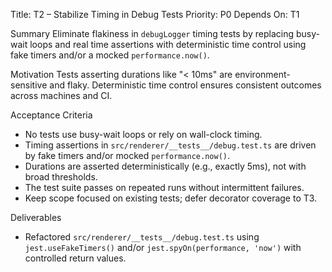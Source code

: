 Title: T2 – Stabilize Timing in Debug Tests
Priority: P0
Depends On: T1

Summary
Eliminate flakiness in `debugLogger` timing tests by replacing busy-wait loops and real time assertions with deterministic time control using fake timers and/or a mocked `performance.now()`.

Motivation
Tests asserting durations like "< 10ms" are environment-sensitive and flaky. Deterministic time control ensures consistent outcomes across machines and CI.

Acceptance Criteria
- No tests use busy-wait loops or rely on wall-clock timing.
- Timing assertions in `src/renderer/__tests__/debug.test.ts` are driven by fake timers and/or mocked `performance.now()`.
- Durations are asserted deterministically (e.g., exactly 5ms), not with broad thresholds.
- The test suite passes on repeated runs without intermittent failures.
 - Keep scope focused on existing tests; defer decorator coverage to T3.

Deliverables
- Refactored `src/renderer/__tests__/debug.test.ts` using `jest.useFakeTimers()` and/or `jest.spyOn(performance, 'now')` with controlled return values.
